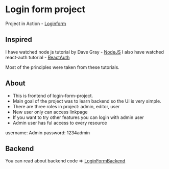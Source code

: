 # Login form project

Project in Action - [Loginform](https://basic-login-3h1f.onrender.com)

## Inspired

I have watched node js tutorial by Dave Gray - [NodeJS](https://www.youtube.com/watch?v=f2EqECiTBL8&t=107s)
I also have watched react-auth tutorial - [ReactAuth](https://www.youtube.com/watch?v=brcHK3P6ChQ&list=PL0Zuz27SZ-6PRCpm9clX0WiBEMB70FWwd)

Most of the principles were taken from these tutorials.

## About

- This is frontend of login-form-project.
- Main goal of the project was to learn backend so the UI is very simple.
- There are three roles in project: admin, editor, user
- New user only can access linkpage
- If you want to try other features you can login with admin user
- Admin user has ful access to every resource

username: Admin
password: 1234admin

## Backend

You can read about backend code => [LoginFormBackend](https://github.com/Gigi998/Login-form-backend)
